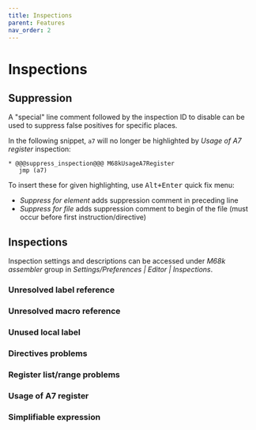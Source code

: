 ```yaml
---
title: Inspections
parent: Features
nav_order: 2
---
```


# Inspections

## Suppression

A "special" line comment followed by the inspection ID to disable can be used to suppress false positives for specific places.

In the following snippet, `a7` will no longer be highlighted by _Usage of A7 register_ inspection:

```
* @@@suppress_inspection@@@ M68kUsageA7Register
   jmp (a7)
```

To insert these for given highlighting, use <kbd>Alt+Enter</kbd> quick fix menu:
- _Suppress for element_ adds suppression comment in preceding line
- _Suppress for file_  adds suppression comment to begin of the file (must occur before first instruction/directive)
  
## Inspections

Inspection settings and descriptions can be accessed under *M68k assembler* group in *Settings/Preferences \| Editor \| Inspections*.

### Unresolved label reference

### Unresolved macro reference

### Unused local label

### Directives problems

### Register list/range problems

### Usage of A7 register

### Simplifiable expression

